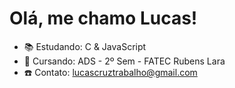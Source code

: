 # Olá, me chamo Lucas!

- 📚 Estudando: C & JavaScript
- 🏫 Cursando: ADS - 2º Sem - FATEC Rubens Lara
- ☎️ Contato: lucascruztrabalho@gmail.com
